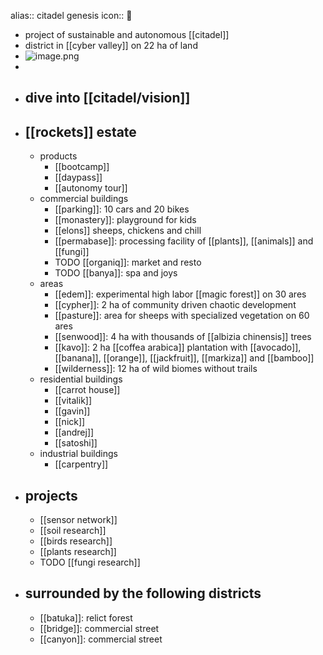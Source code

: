 alias:: citadel genesis
icon:: 🧬

- project of sustainable and autonomous [[citadel]]
- district in [[cyber valley]] on 22 ha of land
- ![image.png](../assets/image_1725878222276_0.png)
-
- ## dive into [[citadel/vision]]
- ## [[rockets]] estate
	- products
		- [[bootcamp]]
		- [[daypass]]
		- [[autonomy tour]]
	- commercial buildings
		- [[parking]]: 10 cars and 20 bikes
		- [[monastery]]: playground for kids
		- [[elons]] sheeps, chickens and chill
		- [[permabase]]: processing facility of [[plants]], [[animals]] and [[fungi]]
		- TODO [[organiq]]: market and resto
		- TODO [[banya]]: spa and joys
	- areas
		- [[edem]]: experimental high labor [[magic forest]] on 30 ares
		- [[cypher]]: 2 ha of community driven chaotic development
		- [[pasture]]: area for sheeps with specialized vegetation on 60 ares
		- [[senwood]]: 4 ha with thousands of [[albizia chinensis]] trees
		- [[kavo]]: 2 ha [[coffea arabica]] plantation with [[avocado]], [[banana]], [[orange]], [[jackfruit]], [[markiza]] and [[bamboo]]
		- [[wilderness]]: 12 ha of wild biomes without trails
	- residential buildings
		- [[carrot house]]
		- [[vitalik]]
		- [[gavin]]
		- [[nick]]
		- [[andrej]]
		- [[satoshi]]
	- industrial buildings
		- [[carpentry]]
- ## projects
	- [[sensor network]]
	- [[soil research]]
	- [[birds research]]
	- [[plants research]]
	- TODO [[fungi research]]
- ## surrounded by the following districts
	- [[batuka]]: relict forest
	- [[bridge]]: commercial street
	- [[canyon]]: commercial street